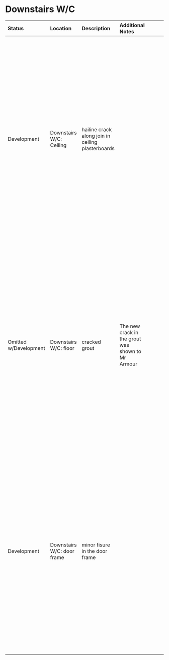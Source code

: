 # Downstairs W/C

Status | Location | Description | Additional Notes | Images
:---  | :--- | :---| :---        | ---:
Development | Downstairs W/C: Ceiling | hailine crack along join in ceiling plasterboards | |<a href="https://drive.google.com/uc?export=view&id=1NDfdn2hHgHwWvuuG7U-bhv4bodpQimsB"><img src="https://drive.google.com/uc?export=view&id=1NDfdn2hHgHwWvuuG7U-bhv4bodpQimsB" style="width: 650px; max-width: 20%; height: auto" title="Click to enlarge picture"/>
Omitted w/Development | Downstairs W/C: floor | cracked grout | The new crack in the grout was shown to Mr Armour | <a href="https://drive.google.com/uc?export=view&id=1B_vTWORwDphWnSkvNL2HsGthQh-ZUl-S"><img src="https://drive.google.com/uc?export=view&id=1B_vTWORwDphWnSkvNL2HsGthQh-ZUl-S" style="width: 650px; max-width: 20%; height: auto" title="Click to enlarge picture"/>
Development |  Downstairs W/C: door frame | minor fisure in the door frame | | <a href="https://drive.google.com/uc?export=view&id=1BapdAFVlU9YZwVP97QcxKJZdluCPKt2h"><img src="https://drive.google.com/uc?export=view&id=1BapdAFVlU9YZwVP97QcxKJZdluCPKt2h" style="width: 650px; max-width: 20%; height: auto" title="Click to enlarge picture"/>
